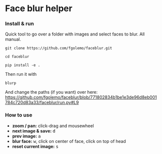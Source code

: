 # Face blur helper

### Install & run

Quick tool to go over a folder with images and select faces to blur. All manual.

    git clone https://github.com/fgolemo/faceblur.git
    
    cd faceblur
    
    pip install -e .

Then run it with

    blurp
    
And change the paths (if you want) over here: https://github.com/fgolemo/faceblur/blob/771802834b1be1e3de96d8eb001784c720d83a33/faceblur/run.py#L9

### How to use

- **zoom / pan:** click-drag and mousewheel
- **next image & save:** <kbd>d</kbd> 
- **prev image:** <kbd>a</kbd>
- **blur face:** <kbd>w</kbd>, click on center of face, click on top of head
- **reset current image:** <kbd>s</kbd>